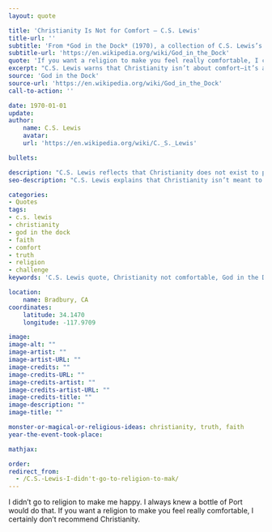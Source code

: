 ```yaml
---
layout: quote

title: 'Christianity Is Not for Comfort – C.S. Lewis'
title-url: ''
subtitle: 'From *God in the Dock* (1970), a collection of C.S. Lewis’s essays'
subtitle-url: 'https://en.wikipedia.org/wiki/God_in_the_Dock'
quote: 'If you want a religion to make you feel really comfortable, I certainly don’t recommend Christianity.'
excerpt: "C.S. Lewis warns that Christianity isn’t about comfort—it’s about truth, transformation, and challenge."
source: 'God in the Dock'
source-url: 'https://en.wikipedia.org/wiki/God_in_the_Dock'
call-to-action: ''

date: 1970-01-01
update:
author:
    name: C.S. Lewis
    avatar: 
    url: 'https://en.wikipedia.org/wiki/C._S._Lewis'

bullets:

description: "C.S. Lewis reflects that Christianity does not exist to provide comfort but to confront us with truth and transformation."
seo-description: "C.S. Lewis explains that Christianity isn’t meant to make us comfortable—it challenges us with truth and change."

categories:
- Quotes
tags:
- c.s. lewis
- christianity
- god in the dock
- faith
- comfort
- truth
- religion
- challenge
keywords: 'C.S. Lewis quote, Christianity not comfortable, God in the Dock, faith and truth, religion vs comfort, C.S. Lewis Christianity, faith and challenge'

location:
    name: Bradbury, CA
coordinates:
    latitude: 34.1470
    longitude: -117.9709

image:
image-alt: ""
image-artist: ""
image-artist-URL: ""
image-credits: ""
image-credits-URL: ""
image-credits-artist: ""
image-credits-artist-URL: ""
image-credits-title: ""
image-description: ""
image-title: ""

monster-or-magical-or-religious-ideas: christianity, truth, faith
year-the-event-took-place: 

mathjax: 

order: 
redirect_from:
  - /C.S.-Lewis-I-didn't-go-to-religion-to-mak/
---
```

I didn’t go to religion to make me happy. I always knew a bottle of Port would do that. If you want a religion to make you feel really comfortable, I certainly don’t recommend Christianity.
